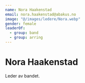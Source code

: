 ```yaml
---
name: Nora Haakenstad
email: nora.haakenstad@abakus.no
image: "@/images/ledere/Nora.webp"
gender: female
leaderOf:
  - group: band
  - group: arring
---
```


# Nora Haakenstad

Leder av bandet.
